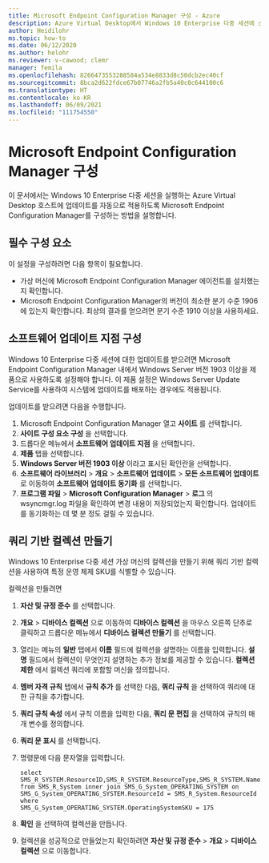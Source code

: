 ```yaml
---
title: Microsoft Endpoint Configuration Manager 구성 - Azure
description: Azure Virtual Desktop에서 Windows 10 Enterprise 다중 세션에 소프트웨어 업데이트를 배포하도록 Microsoft Endpoint Configuration Manager를 구성하는 방법입니다.
author: Heidilohr
ms.topic: how-to
ms.date: 06/12/2020
ms.author: helohr
ms.reviewer: v-cawood; clemr
manager: femila
ms.openlocfilehash: 8266473553288584a534e8833d8c50dcb2ec40cf
ms.sourcegitcommit: 8bca2d622fdce67b07746a2fb5a40c0c644100c6
ms.translationtype: HT
ms.contentlocale: ko-KR
ms.lasthandoff: 06/09/2021
ms.locfileid: "111754550"
---
```

# <a name="configure-microsoft-endpoint-configuration-manager"></a>Microsoft Endpoint Configuration Manager 구성

이 문서에서는 Windows 10 Enterprise 다중 세션을 실행하는 Azure Virtual Desktop 호스트에 업데이트를 자동으로 적용하도록 Microsoft Endpoint Configuration Manager를 구성하는 방법을 설명합니다.

## <a name="prerequisites"></a>필수 구성 요소

이 설정을 구성하려면 다음 항목이 필요합니다.

   - 가상 머신에 Microsoft Endpoint Configuration Manager 에이전트를 설치했는지 확인합니다.
   - Microsoft Endpoint Configuration Manager의 버전이 최소한 분기 수준 1906에 있는지 확인합니다. 최상의 결과를 얻으려면 분기 수준 1910 이상을 사용하세요.

## <a name="configure-the-software-update-point"></a>소프트웨어 업데이트 지점 구성

Windows 10 Enterprise 다중 세션에 대한 업데이트를 받으려면 Microsoft Endpoint Configuration Manager 내에서 Windows Server 버전 1903 이상을 제품으로 사용하도록 설정해야 합니다. 이 제품 설정은 Windows Server Update Service를 사용하여 시스템에 업데이트를 배포하는 경우에도 적용됩니다.

업데이트를 받으려면 다음을 수행합니다.

1. Microsoft Endpoint Configuration Manager 열고 **사이트** 를 선택합니다.
2. **사이트 구성 요소 구성** 을 선택합니다.
3. 드롭다운 메뉴에서 **소프트웨어 업데이트 지점** 을 선택합니다.
4. **제품** 탭을 선택합니다.
5. **Windows Server 버전 1903 이상** 이라고 표시된 확인란을 선택합니다.
6. **소프트웨어 라이브러리** > **개요** > **소프트웨어 업데이트** > **모든 소프트웨어 업데이트** 로 이동하여 **소프트웨어 업데이트 동기화** 를 선택합니다.
7. **프로그램 파일** > **Microsoft Configuration Manager** > **로그** 의 wsyncmgr.log 파일을 확인하여 변경 내용이 저장되었는지 확인합니다. 업데이트를 동기화하는 데 몇 분 정도 걸릴 수 있습니다.

## <a name="create-a-query-based-collection"></a>쿼리 기반 컬렉션 만들기

Windows 10 Enterprise 다중 세션 가상 머신의 컬렉션을 만들기 위해 쿼리 기반 컬렉션을 사용하여 특정 운영 체제 SKU를 식별할 수 있습니다.

컬렉션을 만들려면

1. **자산 및 규정 준수** 를 선택합니다.
2. **개요** > **디바이스 컬렉션** 으로 이동하여 **디바이스 컬렉션** 을 마우스 오른쪽 단추로 클릭하고 드롭다운 메뉴에서 **디바이스 컬렉션 만들기** 를 선택합니다.
3. 열리는 메뉴의 **일반** 탭에서 **이름** 필드에 컬렉션을 설명하는 이름을 입력합니다. **설명** 필드에서 컬렉션이 무엇인지 설명하는 추가 정보를 제공할 수 있습니다. **컬렉션 제한** 에서 컬렉션 쿼리에 포함할 머신을 정의합니다.
4. **멤버 자격 규칙** 탭에서 **규칙 추가** 를 선택한 다음, **쿼리 규칙** 을 선택하여 쿼리에 대한 규칙을 추가합니다.
5. **쿼리 규칙 속성** 에서 규칙 이름을 입력한 다음, **쿼리 문 편집** 을 선택하여 규칙의 매개 변수를 정의합니다.
6. **쿼리 문 표시** 를 선택합니다.
7. 명령문에 다음 문자열을 입력합니다.

    ```syntax
    select
    SMS_R_SYSTEM.ResourceID,SMS_R_SYSTEM.ResourceType,SMS_R_SYSTEM.Name,SMS_R_SYSTEM.SMSUniqueIdentifier,SMS_R_SYSTEM.ResourceDomainORWorkgroup,SMS_R_SYSTEM.Client
    from SMS_R_System inner join SMS_G_System_OPERATING_SYSTEM on
    SMS_G_System_OPERATING_SYSTEM.ResourceId = SMS_R_System.ResourceId where
    SMS_G_System_OPERATING_SYSTEM.OperatingSystemSKU = 175
    ```

8. **확인** 을 선택하여 컬렉션을 만듭니다.
9. 컬렉션을 성공적으로 만들었는지 확인하려면 **자산 및 규정 준수** > **개요** > **디바이스 컬렉션** 으로 이동합니다.
